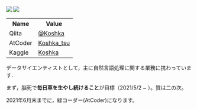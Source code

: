 <a href="https://github.com/anuraghazra/github-readme-stats">
  <img align="left" width="auto" src="https://github-readme-stats.vercel.app/api?username=koshka-tsu&count_private=true&show_icons=true&theme=react" />
</a>
<a href="https://github.com/anuraghazra/github-readme-stats">
  <img align="left" width="auto" src="https://github-readme-stats.vercel.app/api/top-langs/?username=koshka-tsu&theme=react" />
</a>


<br>

<table>
<tr>
   <th> Name </th>
   <th> Value </th>
</tr>
<tr>
   <td> Qiita </td>
   <td> <a href="https://qiita.com/Koshka">@Koshka</a> </td>
</tr>
<tr>
   <td> AtCoder </td>
   <td> <a href="https://atcoder.jp/users/Koshka_tsu">Koshka_tsu</a> </td>
</tr>
<tr>
   <td> Kaggle </td>
   <td> <a href="https://www.kaggle.com/koshkatsu">Koshka</a> </td>
</tr>                         
</table>


データサイエンティストとして，主に自然言語処理に関する業務に携わっています．

まず，脳死で**毎日草を生やし続けること**が目標（2021/5/2 ~ ）。質は二の次。

2021年6月末までに，緑コーダー(AtCoder)になります。
